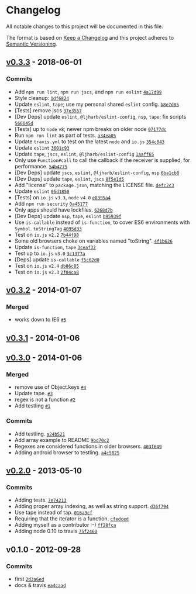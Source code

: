 # Changelog

All notable changes to this project will be documented in this file.

The format is based on [Keep a Changelog](https://keepachangelog.com/en/1.0.0/)
and this project adheres to [Semantic Versioning](https://semver.org/spec/v2.0.0.html).

## [v0.3.3](https://github.com/ljharb/for-each/compare/v0.3.2...v0.3.3) - 2018-06-01

### Commits

- Add `npm run lint`, `npm run jscs`, and `npm run eslint` [`4a17d99`](https://github.com/ljharb/for-each/commit/4a17d99d7397dd2356530d238e0e6c37ef34a1d5)
- Style cleanup: [`1df6824`](https://github.com/ljharb/for-each/commit/1df6824d96bfc293c0c9e6b78143b602c8d94986)
- Update `eslint`, `tape`; use my personal shared `eslint` config. [`b8e7d85`](https://github.com/ljharb/for-each/commit/b8e7d850ec9010a7171d34297f7af74b90f28aac)
- [Tests] remove jscs [`37e3557`](https://github.com/ljharb/for-each/commit/37e355784b4261dcf5004158a72c4b8a6c6c524f)
- [Dev Deps] update `eslint`, `@ljharb/eslint-config`, `nsp`, `tape`; fix scripts [`566045d`](https://github.com/ljharb/for-each/commit/566045d84f2ee5dff7cc14805c4fdb1d13d2624d)
- [Tests] up to `node` `v8`; newer npm breaks on older node [`07177dc`](https://github.com/ljharb/for-each/commit/07177dc9c8419b2a887c727ec576189a7c8e7837)
- Run `npm run lint` as part of tests. [`a34ea05`](https://github.com/ljharb/for-each/commit/a34ea05f729e0987007670d5693e093c56865ef6)
- Update `travis.yml` to test on the latest `node` and `io.js` [`354c843`](https://github.com/ljharb/for-each/commit/354c8434a166c7095c613e818c8d542fd1e2d630)
- Update `eslint` [`3601c93`](https://github.com/ljharb/for-each/commit/3601c9348e2cfb29ed3cfee352c2c95d4a8de87f)
- Update `tape`, `jscs`, `eslint`, `@ljharb/eslint-config` [`1aaff65`](https://github.com/ljharb/for-each/commit/1aaff65a55d8a054561251c6a2501c4dc42e1f99)
- Only use `Function#call` to call the callback if the receiver is supplied, for performance. [`54b4775`](https://github.com/ljharb/for-each/commit/54b477571b4d7c11edccafd94f2e16380892ee5d)
- [Dev Deps] update `jscs`, `eslint`, `@ljharb/eslint-config`, `nsp` [`6ba1cb8`](https://github.com/ljharb/for-each/commit/6ba1cb8a708e84ba4bb4067d31549829ec579d92)
- [Dev Deps] update `tape`, `eslint`, `jscs` [`8f5e1d5`](https://github.com/ljharb/for-each/commit/8f5e1d5fcabaf3abaa6ce2d3e6dd095f0dedfc4e)
- Add "license" to `package.json`, matching the LICENSE file. [`defc2c3`](https://github.com/ljharb/for-each/commit/defc2c35ffa7c9d4fbcf846f28b436f0083a381c)
- Update `eslint` [`05d1850`](https://github.com/ljharb/for-each/commit/05d18503dd0ec709f93df5c905bd2d0ce51323c3)
- [Tests] on `io.js` `v3.3`, `node` `v4.0` [`e8395a4`](https://github.com/ljharb/for-each/commit/e8395a43feef399299839c8d466ddd9dca0c3268)
- Add `npm run security` [`0a45177`](https://github.com/ljharb/for-each/commit/0a45177290b1de71094ddd322ef4a504458e901d)
- Only apps should have lockfiles. [`6268d7b`](https://github.com/ljharb/for-each/commit/6268d7b39edd06ef5a283c7afdb6c823077db777)
- [Dev Deps] update `nsp`, `tape`, `eslint` [`b95939f`](https://github.com/ljharb/for-each/commit/b95939f66a3dad590b3bc42c53535e77c1bfc114)
- Use `is-callable` instead of `is-function`, to cover ES6 environments with `Symbol.toStringTag` [`4095d33`](https://github.com/ljharb/for-each/commit/4095d334581c1caee92f595c299ffc479806dc3f)
- Test on `io.js` `v2.2` [`7b44f98`](https://github.com/ljharb/for-each/commit/7b44f98c217291a92385ddd3903d4974e049d762)
- Some old browsers choke on variables named "toString". [`4f1b626`](https://github.com/ljharb/for-each/commit/4f1b626eb91fcdc0e9018472a702aea713799190)
- Update `is-function`, `tape` [`3ceaf32`](https://github.com/ljharb/for-each/commit/3ceaf3240ef7d1b261cf510eb932cf540291187b)
- Test up to `io.js` `v3.0` [`3c1377a`](https://github.com/ljharb/for-each/commit/3c1377a31adf003323f4846a97e8f7c8fd51b5d2)
- [Deps] update `is-callable` [`f5c62d0`](https://github.com/ljharb/for-each/commit/f5c62d034b582a15bcb1f1cadace4e9c84f1780a)
- Test on `io.js` `v2.4` [`db86c85`](https://github.com/ljharb/for-each/commit/db86c85641d053a1dc4e570e8c8afbea915f78c0)
- Test on `io.js` `v2.3` [`2f04ca8`](https://github.com/ljharb/for-each/commit/2f04ca885adb4a8ccca658739f771a7f78522d03)

## [v0.3.2](https://github.com/ljharb/for-each/compare/v0.3.1...v0.3.2) - 2014-01-07

### Merged

- works down to IE6 [`#5`](https://github.com/ljharb/for-each/pull/5)

## [v0.3.1](https://github.com/ljharb/for-each/compare/v0.3.0...v0.3.1) - 2014-01-06

## [v0.3.0](https://github.com/ljharb/for-each/compare/v0.2.0...v0.3.0) - 2014-01-06

### Merged

- remove use of Object.keys [`#4`](https://github.com/ljharb/for-each/pull/4)
- Update tape. [`#3`](https://github.com/ljharb/for-each/pull/3)
- regex is not a function [`#2`](https://github.com/ljharb/for-each/pull/2)
- Add testling [`#1`](https://github.com/ljharb/for-each/pull/1)

### Commits

- Add testling. [`a24b521`](https://github.com/ljharb/for-each/commit/a24b52111937d509a3b5f58106c8835283de7146)
- Add array example to README [`9bd70c2`](https://github.com/ljharb/for-each/commit/9bd70c2ceafddfc734a80e0fea2bbac00afa963a)
- Regexes are considered functions in older browsers. [`403f649`](https://github.com/ljharb/for-each/commit/403f6490f903984adea1771af29c41fd2b1e4b64)
- Adding android browser to testling. [`a4c5825`](https://github.com/ljharb/for-each/commit/a4c5825bf8abd13589b9a9662c9d3deaf89cbf66)

## [v0.2.0](https://github.com/ljharb/for-each/compare/v0.1.0...v0.2.0) - 2013-05-10

### Commits

- Adding tests. [`7e74213`](https://github.com/ljharb/for-each/commit/7e74213d1b5d01b19249c3e3037302bd7fc74f1c)
- Adding proper array indexing, as well as string support. [`d36f794`](https://github.com/ljharb/for-each/commit/d36f794d6c0c5696bf1e4f8e79ae667858dfc11b)
- Use tape instead of tap. [`016a3cf`](https://github.com/ljharb/for-each/commit/016a3cf706c78037384d4c378b2ebe6e702cbb02)
- Requiring that the iterator is a function. [`cfedced`](https://github.com/ljharb/for-each/commit/cfedceda15ea2f7eb4acf079fb90ce17ec7da664)
- Adding myself as a contributor :-) [`ff28fca`](https://github.com/ljharb/for-each/commit/ff28fca8ec30f6fdbb7af87c74ed35688e60d07a)
- Adding node 0.10 to travis [`75f2460`](https://github.com/ljharb/for-each/commit/75f2460343d3ea58f91dad45f2eda478e3a4e412)

## v0.1.0 - 2012-09-28

### Commits

- first [`2d3a6ed`](https://github.com/ljharb/for-each/commit/2d3a6ed63036455847937cf00bec56b59ab36a9d)
- docs & travis [`ea4caad`](https://github.com/ljharb/for-each/commit/ea4caad8a8768992dcce29998e226484beed841c)
